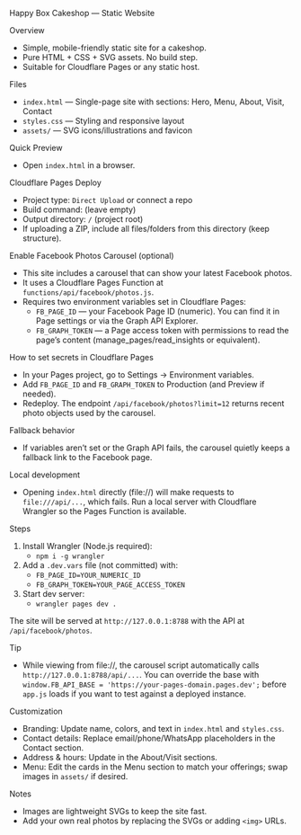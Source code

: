 Happy Box Cakeshop — Static Website

Overview

- Simple, mobile-friendly static site for a cakeshop.
- Pure HTML + CSS + SVG assets. No build step.
- Suitable for Cloudflare Pages or any static host.

Files

- `index.html` — Single-page site with sections: Hero, Menu, About, Visit, Contact
- `styles.css` — Styling and responsive layout
- `assets/` — SVG icons/illustrations and favicon

Quick Preview

- Open `index.html` in a browser.

Cloudflare Pages Deploy

- Project type: `Direct Upload` or connect a repo
- Build command: (leave empty)
- Output directory: `/` (project root)
- If uploading a ZIP, include all files/folders from this directory (keep structure).

Enable Facebook Photos Carousel (optional)

- This site includes a carousel that can show your latest Facebook photos.
- It uses a Cloudflare Pages Function at `functions/api/facebook/photos.js`.
- Requires two environment variables set in Cloudflare Pages:
  - `FB_PAGE_ID` — your Facebook Page ID (numeric). You can find it in Page settings or via the Graph API Explorer.
  - `FB_GRAPH_TOKEN` — a Page access token with permissions to read the page’s content (manage_pages/read_insights or equivalent).

How to set secrets in Cloudflare Pages

- In your Pages project, go to Settings → Environment variables.
- Add `FB_PAGE_ID` and `FB_GRAPH_TOKEN` to Production (and Preview if needed).
- Redeploy. The endpoint `/api/facebook/photos?limit=12` returns recent photo objects used by the carousel.

Fallback behavior

- If variables aren’t set or the Graph API fails, the carousel quietly keeps a fallback link to the Facebook page.

Local development

- Opening `index.html` directly (file://) will make requests to `file:///api/...`, which fails. Run a local server with Cloudflare Wrangler so the Pages Function is available.

Steps

1) Install Wrangler (Node.js required):
   - `npm i -g wrangler`
2) Add a `.dev.vars` file (not committed) with:
   - `FB_PAGE_ID=YOUR_NUMERIC_ID`
   - `FB_GRAPH_TOKEN=YOUR_PAGE_ACCESS_TOKEN`
3) Start dev server:
   - `wrangler pages dev .`

The site will be served at `http://127.0.0.1:8788` with the API at `/api/facebook/photos`.

Tip

- While viewing from file://, the carousel script automatically calls `http://127.0.0.1:8788/api/...`. You can override the base with `window.FB_API_BASE = 'https://your-pages-domain.pages.dev';` before `app.js` loads if you want to test against a deployed instance.

Customization

- Branding: Update name, colors, and text in `index.html` and `styles.css`.
- Contact details: Replace email/phone/WhatsApp placeholders in the Contact section.
- Address & hours: Update in the About/Visit sections.
- Menu: Edit the cards in the Menu section to match your offerings; swap images in `assets/` if desired.

Notes

- Images are lightweight SVGs to keep the site fast.
- Add your own real photos by replacing the SVGs or adding `<img>` URLs.
